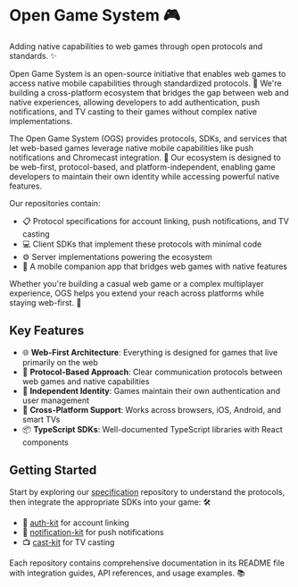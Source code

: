 # Open Game System 🎮

Adding native capabilities to web games through open protocols and standards. ✨

Open Game System is an open-source initiative that enables web games to access native mobile capabilities through standardized protocols. 📱 We're building a cross-platform ecosystem that bridges the gap between web and native experiences, allowing developers to add authentication, push notifications, and TV casting to their games without complex native implementations.

The Open Game System (OGS) provides protocols, SDKs, and services that let web-based games leverage native mobile capabilities like push notifications and Chromecast integration. 🔌 Our ecosystem is designed to be web-first, protocol-based, and platform-independent, enabling game developers to maintain their own identity while accessing powerful native features.

Our repositories contain:
- 📋 Protocol specifications for account linking, push notifications, and TV casting
- 💻 Client SDKs that implement these protocols with minimal code
- ⚙️ Server implementations powering the ecosystem
- 📱 A mobile companion app that bridges web games with native features

Whether you're building a casual web game or a complex multiplayer experience, OGS helps you extend your reach across platforms while staying web-first. 🚀

## Key Features

- 🌐 **Web-First Architecture**: Everything is designed for games that live primarily on the web
- 🔄 **Protocol-Based Approach**: Clear communication protocols between web games and native capabilities
- 🔐 **Independent Identity**: Games maintain their own authentication and user management
- 📱 **Cross-Platform Support**: Works across browsers, iOS, Android, and smart TVs
- 📦 **TypeScript SDKs**: Well-documented TypeScript libraries with React components

## Getting Started

Start by exploring our [specification](https://github.com/open-game-system/specification) repository to understand the protocols, then integrate the appropriate SDKs into your game: 🛠️
- 🔑 [auth-kit](https://github.com/open-game-system/auth-kit) for account linking
- 🔔 [notification-kit](https://github.com/open-game-system/notification-kit) for push notifications
- 📺 [cast-kit](https://github.com/open-game-system/cast-kit) for TV casting

Each repository contains comprehensive documentation in its README file with integration guides, API references, and usage examples. 📚 
